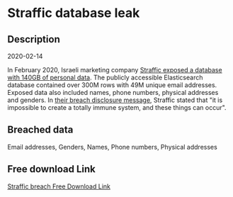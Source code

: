 # Straffic database leak

## Description

2020-02-14

In February 2020, Israeli marketing company <a href="https://www.databreachtoday.com/israeli-marketing-company-exposes-contacts-database-a-13785" target="_blank" rel="noopener">Straffic exposed a database with 140GB of personal data</a>. The publicly accessible Elasticsearch database contained over 300M rows with 49M unique email addresses. Exposed data also included names, phone numbers, physical addresses and genders. In <a href="https://straffic.io/updates.php" target="_blank" rel="noopener">their breach disclosure message</a>, Straffic stated that &quot;it is impossible to create a totally immune system, and these things can occur&quot;.

## Breached data

Email addresses, Genders, Names, Phone numbers, Physical addresses

## Free download Link

[Straffic breach Free Download Link](https://link-to.net/1229997/882.2045145242355/dynamic/?r=aHR0cHM6Ly93d3cubWVkaWFmaXJlLmNvbS92aWV3LzBUTjMweHpGa05HY0xLTS9zdHJhZmZpYy5pby9maWxl)